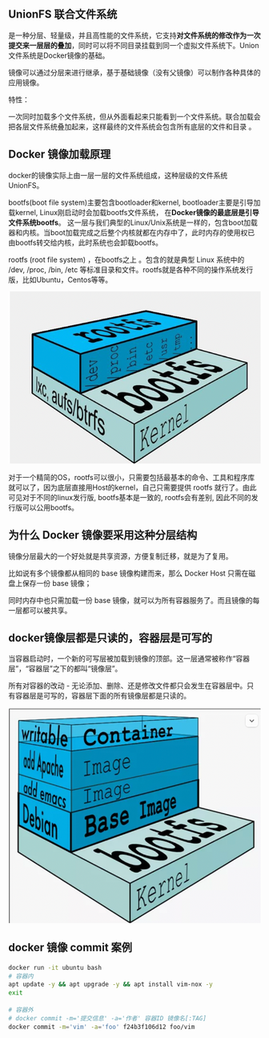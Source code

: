 ## UnionFS 联合文件系统

是一种分层、轻量级，并且高性能的文件系统，它支持**对文件系统的修改作为一次提交来一层层的叠加**，同时可以将不同目录挂载到同一个虚拟文件系统下。Union文件系统是Docker镜像的基础。

镜像可以通过分层来进行继承，基于基础镜像（没有父镜像）可以制作各种具体的应用镜像。

特性：

一次同时加载多个文件系统，但从外面看起来只能看到一个文件系统。联合加载会把各层文件系统叠加起来，这样最终的文件系统会包含所有底层的文件和目录 。

##  Docker 镜像加载原理

docker的镜像实际上由一层一层的文件系统组成，这种层级的文件系统UnionFS。 

bootfs(boot file system)主要包含bootloader和kernel, bootloader主要是引导加载kernel, Linux刚启动时会加载bootfs文件系统， 在**Docker镜像的最底层是引导文件系统bootfs**。 这一层与我们典型的Linux/Unix系统是一样的，包含boot加载器和内核。当boot加载完成之后整个内核就都在内存中了，此时内存的使用权已由bootfs转交给内核，此时系统也会卸载bootfs。 

rootfs (root file system) ，在bootfs之上 。包含的就是典型 Linux 系统中的 /dev, /proc, /bin, /etc 等标准目录和文件。rootfs就是各种不同的操作系统发行版，比如Ubuntu，Centos等等。 

![image-20221021183605481](image-20221021183605481.png) 

对于一个精简的OS，rootfs可以很小，只需要包括最基本的命令、工具和程序库就可以了，因为底层直接用Host的kernel，自己只需要提供 rootfs 就行了。由此可见对于不同的linux发行版, bootfs基本是一致的, rootfs会有差别, 因此不同的发行版可以公用bootfs。 

## 为什么 Docker 镜像要采用这种分层结构

镜像分层最大的一个好处就是共享资源，方便复制迁移，就是为了复用。  

比如说有多个镜像都从相同的 base 镜像构建而来，那么 Docker Host 只需在磁盘上保存一份 base 镜像； 

同时内存中也只需加载一份 base 镜像，就可以为所有容器服务了。而且镜像的每一层都可以被共享。

## docker镜像层都是只读的，容器层是可写的

当容器启动时，一个新的可写层被加载到镜像的顶部。这一层通常被称作“容器层”，“容器层”之下的都叫“镜像层”。

所有对容器的改动 - 无论添加、删除、还是修改文件都只会发生在容器层中。只有容器层是可写的，容器层下面的所有镜像层都是只读的。 

![image-20221021183818550](image-20221021183818550.png)

## docker 镜像 commit 案例

```bash
docker run -it ubuntu bash
# 容器内
apt update -y && apt upgrade -y && apt install vim-nox -y
exit

# 容器外
# docker commit -m='提交信息' -a='作者' 容器ID 镜像名[:TAG]
docker commit -m='vim' -a='foo' f24b3f106d12 foo/vim
```

